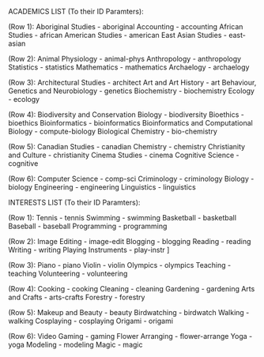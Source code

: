 
ACADEMICS LIST (To their ID Paramters):

(Row 1):
Aboriginal Studies - aboriginal
Accounting - accounting
African Studies - african
American Studies - american
East Asian Studies - east-asian

(Row 2):
Animal Physiology - animal-phys
Anthropology - anthropology
Statistics - statistics
Mathematics - mathematics
Archaelogy - archaelogy

(Row 3):
Architectural Studies - architect 
Art and Art History - art 
Behaviour, Genetics and Neurobiology - genetics 
Biochemistry - biochemistry
Ecology - ecology

(Row 4):
Biodiversity and Conservation Biology - biodiversity
Bioethics - bioethics
Bioinformatics - bioinformatics
Bioinformatics and Computational Biology - compute-biology
Biological Chemistry - bio-chemistry 

(Row 5):
Canadian Studies - canadian
Chemistry - chemistry
Christianity and Culture - christianity
Cinema Studies - cinema
Cognitive Science - cognitive

(Row 6):
Computer Science - comp-sci
Criminology - criminology
Biology - biology
Engineering - engineering
Linguistics - linguistics

INTERESTS LIST (To their ID Paramters):

(Row 1):
Tennis - tennis
Swimming - swimming
Basketball - basketball
Baseball - baseball
Programming - programming

(Row 2):
Image Editing - image-edit
Blogging - blogging
Reading - reading
Writing - writing
Playing Instruments - play-instr ]

(Row 3):
Piano - piano
Violin - violin
Olympics - olympics
Teaching - teaching
Volunteering - volunteering

(Row 4):
Cooking - cooking
Cleaning - cleaning
Gardening - gardening
Arts and Crafts - arts-crafts
Forestry - forestry

(Row 5):
Makeup and Beauty - beauty
Birdwatching - birdwatch
Walking - walking
Cosplaying - cosplaying
Origami - origami

(Row 6):
Video Gaming - gaming
Flower Arranging - flower-arrange
Yoga - yoga
Modeling - modeling
Magic - magic
